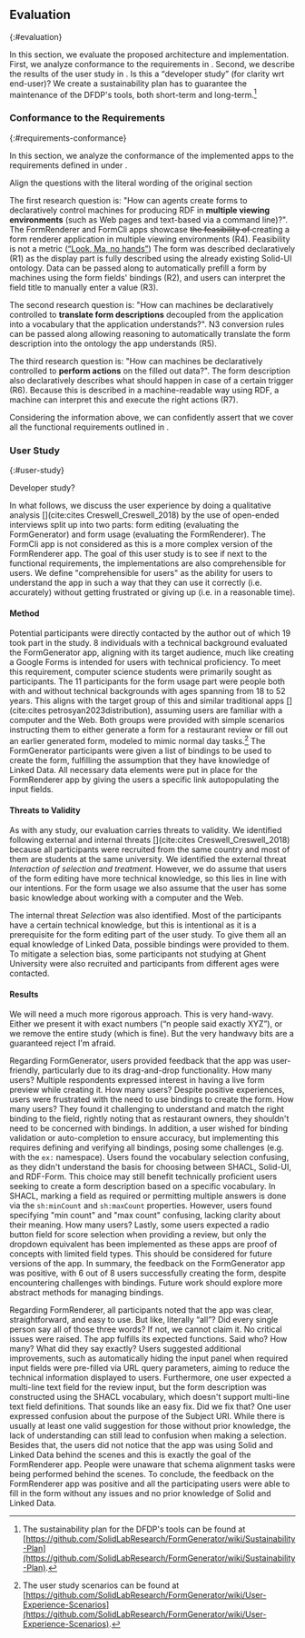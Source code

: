 ## Evaluation
{:#evaluation}

In this section, we evaluate the proposed architecture and implementation.
First, we analyze conformance to the requirements in [](#requirements-conformance).
Second, we describe the results of the user study in [](#user-study).
<span class="comment" data-author="RV">Is this a <q>developer study</q> (for clarity wrt end-user)?</span>
We create a sustainability plan has to guarantee the maintenance of the DFDP's tools, both short-term and long-term.[^SustainabilityPlan]

[^SustainabilityPlan]: The sustainability plan for the DFDP's tools can be found at [https://github.com/SolidLabResearch/FormGenerator/wiki/Sustainability-Plan](https://github.com/SolidLabResearch/FormGenerator/wiki/Sustainability-Plan).


### Conformance to the Requirements
{:#requirements-conformance}

In this section, we analyze the conformance of the implemented apps to the requirements defined in [](#requirements-table) under [](#requirements).

<span class="todo">Align the questions with the literal wording of the original section</span>

The first research question is: "How can agents create forms to declaratively control machines for producing RDF in **multiple viewing environments** (such as Web pages and text-based via a command line)?".
The FormRenderer and FormCli apps showcase <del class="comment" data-author="RV">the feasibility of </del>creating a form renderer application in multiple viewing environments (R4).
<span class="comment" data-author="RV">Feasibility is not a metric (<a href="https://www.merlin.uzh.ch/contributionDocument/download/6915"><q>Look, Ma, no hands</q></a>)</span>
The form was described declaratively (R1) as the display part is fully described using the already existing Solid-UI ontology.
Data can be passed along to automatically prefill a form by machines using the form fields' bindings (R2), and users can interpret the field title to manually enter a value (R3).

The second research question is: "How can machines be declaratively controlled to **translate form descriptions** decoupled from the application into a vocabulary that the application understands?".
N3 conversion rules can be passed along allowing reasoning to automatically translate the form description into the ontology the app understands (R5).

The third research question is: "How can machines be declaratively controlled to **perform actions** on the filled out data?".
The form description also declaratively describes what should happen in case of a certain trigger (R6).
Because this is described in a machine-readable way using RDF, a machine can interpret this and execute the right actions (R7).

Considering the information above, we can confidently assert that we cover all the functional requirements outlined in [](#requirements-table).


### User Study
{:#user-study}

<span class="comment" data-author="RV">Developer study?</span>

In what follows, we discuss the user experience by doing a qualitative analysis [](cite:cites Creswell_Creswell_2018) by the use of open-ended interviews split up into two parts: form editing (evaluating the FormGenerator) and form usage (evaluating the FormRenderer).
The FormCli app is not considered as this is a more complex version of the FormRenderer app.
The goal of this user study is to see if next to the functional requirements, the implementations are also comprehensible for users.
We define "comprehensible for users" as the ability for users to understand the app in such a way that they can use it correctly (i.e. accurately) without getting frustrated or giving up (i.e. in a reasonable time).

#### Method

Potential participants were directly contacted by the author out of which 19 took part in the study.
8 individuals with a technical background evaluated the FormGenerator app, aligning with its target audience, much like creating a Google Forms is intended for users with technical proficiency.
To meet this requirement, computer science students were primarily sought as participants.
The 11 participants for the form usage part were people both with and without technical backgrounds with ages spanning from 18 to 52 years.
This aligns with the target group of this and similar traditional apps [](cite:cites petrosyan2023distribution), assuming users are familiar with a computer and the Web.
Both groups were provided with simple scenarios instructing them to either generate a form for a restaurant review or fill out an earlier generated form, modeled to mimic normal day tasks.[^UserStudies]
The FormGenerator participants were given a list of bindings to be used to create the form, fulfilling the assumption that they have knowledge of Linked Data.
All necessary data elements were put in place for the FormRenderer app by giving the users a specific link autopopulating the input fields.

[^UserStudies]: The user study scenarios can be found at [https://github.com/SolidLabResearch/FormGenerator/wiki/User-Experience-Scenarios](https://github.com/SolidLabResearch/FormGenerator/wiki/User-Experience-Scenarios).


#### Threats to Validity

As with any study, our evaluation carries threats to validity. We identified following external and internal threats [](cite:cites Creswell_Creswell_2018) because all participants were recruited from the same country and most of them are students at the same university.
We identified the external threat *Interaction of selection and treatment*.
However, we do assume that users of the form editing have more technical knowledge, so this lies in line with our intentions.
For the form usage we also assume that the user has some basic knowledge about working with a computer and the Web.

The internal threat *Selection* was also identified.
Most of the participants have a certain technical knowledge, but this is intentional as it is a prerequisite for the form editing part of the user study.
To give them all an equal knowledge of Linked Data, possible bindings were provided to them.
To mitigate a selection bias, some participants not studying at Ghent University were also recruited and participants from different ages were contacted.


#### Results

<span class="comment" data-author="RV">We will need a much more rigorous approach. This is very hand-wavy. Either we present it with exact numbers (<q>n people said exactly XYZ</q>), or we remove the entire study (which is fine). But the very handwavy bits are a guaranteed reject I'm afraid.</span>

Regarding FormGenerator,
users provided feedback that the app was user-friendly, particularly due to its drag-and-drop functionality.
<span class="comment" data-author="RV">How many users?</span>
Multiple respondents expressed interest in having a live form preview while creating it.
<span class="comment" data-author="RV">How many users?</span>
Despite positive experiences, users were frustrated with the need to use bindings to create the form.
<span class="comment" data-author="RV">How many users?</span>
They found it challenging to understand and match the right binding to the field, rightly noting that as restaurant owners, they shouldn't need to be concerned with bindings.
In addition, a user wished for binding validation or auto-completion to ensure accuracy, but implementing this requires defining and verifying all bindings, posing some challenges (e.g. with the `ex:` namespace).
Users found the vocabulary selection confusing, as they didn't understand the basis for choosing between SHACL, Solid-UI, and RDF-Form.
This choice may still benefit technically proficient users seeking to create a form description based on a specific vocabulary.
In SHACL, marking a field as required or permitting multiple answers is done via the `sh:minCount` and `sh:maxCount` properties.
However, users found specifying "min count" and "max count" confusing, lacking clarity about their meaning.
<span class="comment" data-author="RV">How many users?</span>
Lastly, some users expected a radio button field for score selection when providing a review, but only the dropdown equivalent has been implemented as these apps are proof of concepts with limited field types.
This should be considered for future versions of the app.
In summary, the feedback on the FormGenerator app was positive, with 6 out of 8 users successfully creating the form, despite encountering challenges with bindings.
Future work should explore more abstract methods for managing bindings.

Regarding FormRenderer,
all participants noted that the app was clear, straightforward, and easy to use.
<span class="comment" data-author="RV">But like, literally <q>all</q>? Did every single person say all of those three words? If not, we cannot claim it.</span>
No critical issues were raised.
The app fulfills its expected functions.
<span class="comment" data-author="RV">Said who? How many? What did they say exactly?</span>
Users suggested additional improvements, such as automatically hiding the input panel when required input fields were pre-filled via URL query parameters, aiming to reduce the technical information displayed to users.
Furthermore, one user expected a multi-line text field for the review input, but the form description was constructed using the SHACL vocabulary, which doesn't support multi-line text field definitions.
<span class="comment" data-author="RV">That sounds like an easy fix. Did we fix that?</span>
One user expressed confusion about the purpose of the Subject URI. While there is usually at least one valid suggestion for those without prior knowledge, the lack of understanding can still lead to confusion when making a selection.
Besides that, the users did not notice that the app was using Solid and Linked Data behind the scenes and this is exactly the goal of the FormRenderer app.
People were unaware that schema alignment tasks were being performed behind the scenes.
To conclude, the feedback on the FormRenderer app was positive and all the participating users were able to fill in the form without any issues and no prior knowledge of Solid and Linked Data.
